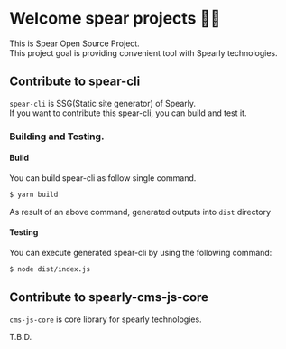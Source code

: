# Welcome spear projects 🚀🚀

This is Spear Open Source Project.  
This project goal is providing convenient tool with Spearly technologies.


## Contribute to spear-cli

`spear-cli` is SSG(Static site generator) of Spearly.  
If you want to contribute this spear-cli, you can build and test it.

### Building and Testing.

#### Build

You can build spear-cli as follow single command.

```bash
$ yarn build
```

As result of an above command, generated outputs into `dist` directory

#### Testing

You can execute generated spear-cli by using the following command:

```bash
$ node dist/index.js
```

## Contribute to spearly-cms-js-core

`cms-js-core` is core library for spearly technologies.

T.B.D.